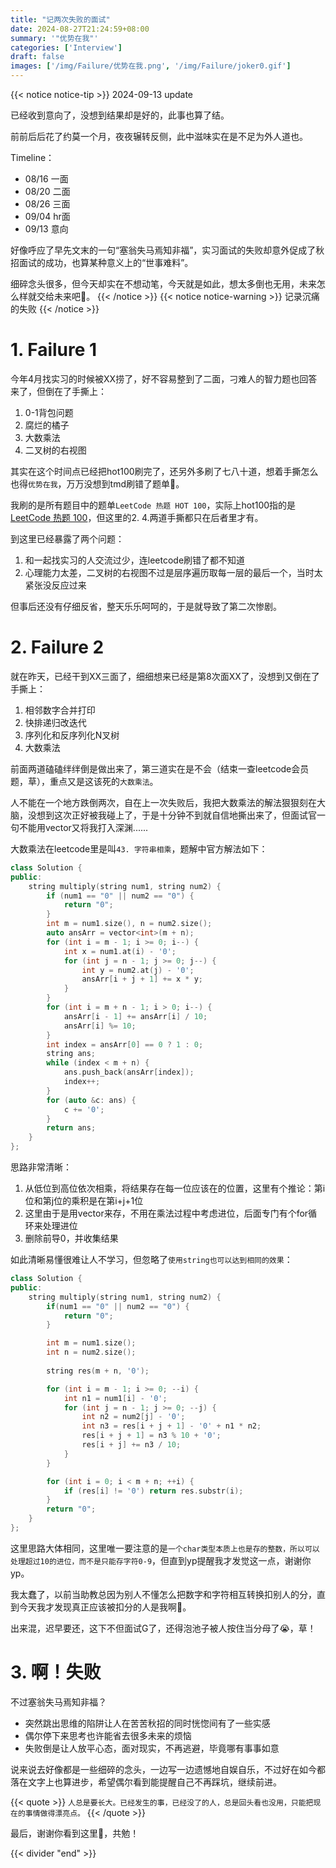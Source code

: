 ```yaml
---
title: "记两次失败的面试"
date: 2024-08-27T21:24:59+08:00
summary: '"优势在我"'
categories: ['Interview']
draft: false
images: ['/img/Failure/优势在我.png', '/img/Failure/joker0.gif']
---
```

{{< notice notice-tip >}}
2024-09-13 update

已经收到意向了，没想到结果却是好的，此事也算了结。

前前后后花了约莫一个月，夜夜辗转反侧，此中滋味实在是不足为外人道也。

Timeline：
* 08/16 一面
* 08/20 二面
* 08/26 三面
* 09/04 hr面
* 09/13 意向

好像呼应了早先文末的一句“塞翁失马焉知非福”，实习面试的失败却意外促成了秋招面试的成功，也算某种意义上的“世事难料”。

细碎念头很多，但今天却实在不想动笔，今天就是如此，想太多倒也无用，未来怎么样就交给未来吧🙂。
{{< /notice >}}
{{< notice notice-warning >}}
记录沉痛的失败
{{< /notice >}}
# 1. Failure 1
今年4月找实习的时候被XX捞了，好不容易整到了二面，刁难人的智力题也回答来了，但倒在了手撕上：

1. 0-1背包问题
2. 腐烂的橘子
3. 大数乘法
4. 二叉树的右视图 

其实在这个时间点已经把hot100刷完了，还另外多刷了七八十道，想着手撕怎么也得`优势在我`，万万没想到tmd刷错了题单🤡。

我刷的是所有题目中的题单`LeetCode 热题 HOT 100`，实际上hot100指的是[LeetCode 热题 100](https://leetcode.cn/studyplan/top-100-liked/)，但这里的2. 4.两道手撕都只在后者里才有。

到这里已经暴露了两个问题：
1. 和一起找实习的人交流过少，连leetcode刷错了都不知道
2. 心理能力太差，二叉树的右视图不过是层序遍历取每一层的最后一个，当时太紧张没反应过来

但事后还没有仔细反省，整天乐乐呵呵的，于是就导致了第二次惨剧。

# 2. Failure 2
就在昨天，已经干到XX三面了，细细想来已经是第8次面XX了，没想到又倒在了手撕上：

1. 相邻数字合并打印
2. 快排递归改迭代
3. 序列化和反序列化N叉树
4. 大数乘法

前面两道磕磕绊绊倒是做出来了，第三道实在是不会（结束一查leetcode会员题，草），重点又是这该死的`大数乘法`。

人不能在一个地方跌倒两次，自在上一次失败后，我把大数乘法的解法狠狠刻在大脑，没想到这次正好被我碰上了，于是十分钟不到就自信地撕出来了，但面试官一句不能用vector又将我打入深渊......

大数乘法在leetcode里是叫`43. 字符串相乘`，题解中官方解法如下：
```c++
class Solution {
public:
    string multiply(string num1, string num2) {
        if (num1 == "0" || num2 == "0") {
            return "0";
        }
        int m = num1.size(), n = num2.size();
        auto ansArr = vector<int>(m + n);
        for (int i = m - 1; i >= 0; i--) {
            int x = num1.at(i) - '0';
            for (int j = n - 1; j >= 0; j--) {
                int y = num2.at(j) - '0';
                ansArr[i + j + 1] += x * y;
            }
        }
        for (int i = m + n - 1; i > 0; i--) {
            ansArr[i - 1] += ansArr[i] / 10;
            ansArr[i] %= 10;
        }
        int index = ansArr[0] == 0 ? 1 : 0;
        string ans;
        while (index < m + n) {
            ans.push_back(ansArr[index]);
            index++;
        }
        for (auto &c: ans) {
            c += '0';
        }
        return ans;
    }
};
```
思路非常清晰：
1. 从低位到高位依次相乘，将结果存在每一位应该在的位置，这里有个推论：第i位和第j位的乘积是在第i+j+1位
2. 这里由于是用vector<int>来存，不用在乘法过程中考虑进位，后面专门有个for循环来处理进位
3. 删除前导0，并收集结果

如此清晰易懂很难让人不学习，但忽略了`使用string也可以达到相同的效果`：
```c++
class Solution {
public:
    string multiply(string num1, string num2) {
        if(num1 == "0" || num2 == "0") {
            return "0";
        }

        int m = num1.size();
        int n = num2.size();
        
        string res(m + n, '0');

        for (int i = m - 1; i >= 0; --i) {
            int n1 = num1[i] - '0';
            for (int j = n - 1; j >= 0; --j) {
                int n2 = num2[j] - '0';
                int n3 = res[i + j + 1] - '0' + n1 * n2;
                res[i + j + 1] = n3 % 10 + '0';
                res[i + j] += n3 / 10;
            }
        }

        for (int i = 0; i < m + n; ++i) {
            if (res[i] != '0') return res.substr(i);
        }
        return "0";
    }
};
```
这里思路大体相同，这里唯一要注意的是`一个char类型本质上也是存的整数，所以可以处理超过10的进位，而不是只能存字符0-9`，但直到yp提醒我才发觉这一点，谢谢你yp。

我太蠢了，以前当助教总因为别人不懂怎么把数字和字符相互转换扣别人的分，直到今天我才发现真正应该被扣分的人是我啊🤡。

出来混，迟早要还，这下不但面试G了，还得泡池子被人按住当分母了😭，草！

# 3. 啊！失败
不过塞翁失马焉知非福？

* 突然跳出思维的陷阱让人在苦苦秋招的同时恍惚间有了一些实感
* 偶尔停下来思考也许能省去很多未来的烦恼
* 失败倒是让人放平心态，面对现实，不再逃避，毕竟哪有事事如意

说来说去好像都是一些细碎的念头，一边写一边遗憾地自娱自乐，不过好在如今都落在文字上也算进步，希望偶尔看到能提醒自己不再踩坑，继续前进。


{{< quote >}}
`人总是要长大。已经发生的事，已经没了的人，总是回头看也没用，只能把现在的事情做得漂亮点。`
{{< /quote >}}


最后，谢谢你看到这里🙂，共勉！

{{< divider "end" >}}
